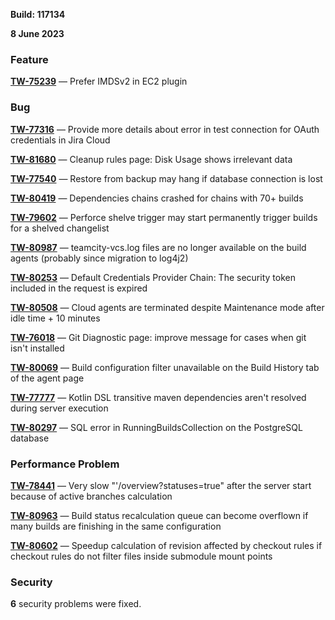 [//]: # (title: TeamCity 2022.10.4 Release Notes)
[//]: # (auxiliary-id: TeamCity 2022.10.4 Release Notes)

__Build: 117134__

__8 June 2023__

<!--Project: TeamCity Fix versions: {2022.10.4 (117134)}  visible to: {All Users} #Fixed -{Trunk issue}-->


### Feature

**[TW-75239](https://youtrack.jetbrains.com/issue/TW-75239/Prefer-IMDSv2-in-EC2-plugin)** — Prefer IMDSv2 in EC2 plugin


### Bug

**[TW-77316](https://youtrack.jetbrains.com/issue/TW-77316/Provide-more-details-about-error-in-test-connection-for-OAuth-credentials-in-Jira-Cloud)** — Provide more details about error in test connection for OAuth credentials in Jira Cloud

**[TW-81680](https://youtrack.jetbrains.com/issue/TW-81680/Cleanup-rules-page-Disk-Usage-shows-irrelevant-data)** — Cleanup rules page: Disk Usage shows irrelevant data

**[TW-77540](https://youtrack.jetbrains.com/issue/TW-77540/Restore-from-backup-may-hang-if-database-connection-is-lost)** — Restore from backup may hang if database connection is lost

**[TW-80419](https://youtrack.jetbrains.com/issue/TW-80419/Dependencies-chains-crashed-for-chains-with-70-builds)** — Dependencies chains crashed for chains with 70+ builds

**[TW-79602](https://youtrack.jetbrains.com/issue/TW-79602/Perforce-shelve-trigger-may-start-permanently-trigger-builds-for-a-shelved-changelist)** — Perforce shelve trigger may start permanently trigger builds for a shelved changelist

**[TW-80987](https://youtrack.jetbrains.com/issue/TW-80987/teamcity-vcs.log-files-are-no-longer-available-on-the-build-agents-probably-since-migration-to-log4j2)** — teamcity-vcs.log files are no longer available on the build agents (probably since migration to log4j2)

**[TW-80253](https://youtrack.jetbrains.com/issue/TW-80253/Default-Credentials-Provider-Chain-The-security-token-included-in-the-request-is-expired)** — Default Credentials Provider Chain: The security token included in the request is expired

**[TW-80508](https://youtrack.jetbrains.com/issue/TW-80508/Cloud-agents-are-terminated-despite-Maintenance-mode-after-idle-time-10-minutes)** — Cloud agents are terminated despite Maintenance mode after idle time + 10 minutes

**[TW-76018](https://youtrack.jetbrains.com/issue/TW-76018/Git-Diagnostic-page-improve-message-for-cases-when-git-isnt-installed)** — Git Diagnostic page: improve message for cases when git isn't installed

**[TW-80069](https://youtrack.jetbrains.com/issue/TW-80069/Build-configuration-filter-unavailable-on-the-Build-History-tab-of-the-agent-page)** — Build configuration filter unavailable on the Build History tab of the agent page

**[TW-77777](https://youtrack.jetbrains.com/issue/TW-77777/Kotlin-DSL-transitive-maven-dependencies-arent-resolved-during-server-execution)** — Kotlin DSL transitive maven dependencies aren't resolved during server execution

**[TW-80297](https://youtrack.jetbrains.com/issue/TW-80297/SQL-error-in-RunningBuildsCollection-on-the-PostgreSQL-database)** — SQL error in RunningBuildsCollection on the PostgreSQL database


### Performance Problem

**[TW-78441](https://youtrack.jetbrains.com/issue/TW-78441/Very-slow-overviewstatusestrue-after-the-server-start-because-of-active-branches-calculation)** — Very slow "'/overview?statuses=true" after the server start because of active branches calculation

**[TW-80963](https://youtrack.jetbrains.com/issue/TW-80963/Build-status-recalculation-queue-can-become-overflown-if-many-builds-are-finishing-in-the-same-configuration)** — Build status recalculation queue can become overflown if many builds are finishing in the same configuration

**[TW-80602](https://youtrack.jetbrains.com/issue/TW-80602/Speedup-calculation-of-revision-affected-by-checkout-rules-if-checkout-rules-do-not-filter-files-inside-submodule-mountpoints)** — Speedup calculation of revision affected by checkout rules if checkout rules do not filter files inside submodule mount points


### Security

**6** security problems were fixed.